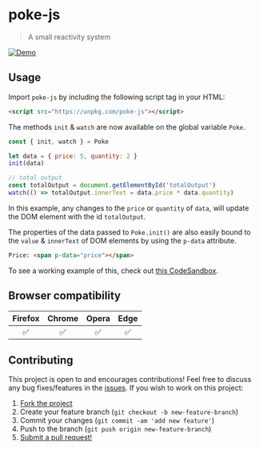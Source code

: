 # poke-js

> A small reactivity system

[![Demo](https://codesandbox.io/static/img/play-codesandbox.svg)](https://codesandbox.io/s/94l470xr3w?autoresize=1&fontsize=12&hidenavigation=1)

## Usage

Import `poke-js` by including the following script tag in your HTML:

```html
<script src="https://unpkg.com/poke-js"></script>
```

The methods `init` & `watch` are now available on the global variable `Poke`.

```js
const { init, watch } = Poke

let data = { price: 5, quantity: 2 }
init(data)

// total output
const totalOutput = document.getElementById('totalOutput')
watch(() => totalOutput.innerText = data.price * data.quantity)
```

In this example, any changes to the `price` or `quantity` of `data`, will update the DOM element with the id `totalOutput`.

The properties of the data passed to `Poke.init()` are also easily bound to the `value` & `innerText` of DOM elements by using the `p-data` attribute.

```html
Price: <span p-data="price"></span>
```

To see a working example of this, check out [this CodeSandbox](https://codesandbox.io/s/94l470xr3w?autoresize=1&fontsize=12&hidenavigation=1).

## Browser compatibility

| Firefox | Chrome   | Opera  | Edge  |
|:-------:|:--------:|:------:|:-----:|
| ✅      | ✅       | ✅    | ✅    |

## Contributing

This project is open to and encourages contributions! Feel free to discuss any bug fixes/features in the [issues](https://github.com/shwilliam/poke-js/issues). If you wish to work on this project:

1. [Fork the project](https://github.com/shwilliam/poke-js)
2. Create your feature branch (`git checkout -b new-feature-branch`)
3. Commit your changes (`git commit -am 'add new feature'`)
4. Push to the branch (`git push origin new-feature-branch`)
5. [Submit a pull request!](https://github.com/shwilliam/poke-js/pull/new/master)
